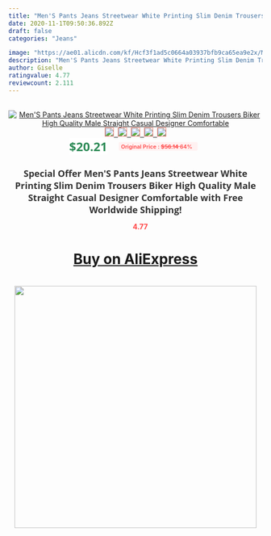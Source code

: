 ```yaml
---
title: "Men'S Pants Jeans Streetwear White Printing Slim Denim Trousers Biker High Quality Male Straight Casual Designer Comfortable"
date: 2020-11-1T09:50:36.892Z
draft: false
categories: "Jeans"

image: "https://ae01.alicdn.com/kf/Hcf3f1ad5c0664a03937bfb9ca65ea9e2x/Men-S-Pants-Jeans-Streetwear-White-Printing-Slim-Denim-Trousers-Biker-High-Quality-Male-Straight-Casual.jpg"
description: "Men'S Pants Jeans Streetwear White Printing Slim Denim Trousers Biker High Quality Male Straight Casual Designer Comfortable"
author: Giselle
ratingvalue: 4.77
reviewcount: 2.111
---
```

<br>
<div style="text-align: center;">
<a href="https://s.click.aliexpress.com/e/_9RQPc1" target="_blank" rel="nofollow noopener noreferrer"><img alt="Men'S Pants Jeans Streetwear White Printing Slim Denim Trousers Biker High Quality Male Straight Casual Designer Comfortable" class="magnifier-image" src="https://ae01.alicdn.com/kf/Hcf3f1ad5c0664a03937bfb9ca65ea9e2x/Men-S-Pants-Jeans-Streetwear-White-Printing-Slim-Denim-Trousers-Biker-High-Quality-Male-Straight-Casual.jpg_640x640.jpg">
<br>
<img style="border:1px solid salmon" src="https://ae01.alicdn.com/kf/Hcf3f1ad5c0664a03937bfb9ca65ea9e2x/Men-S-Pants-Jeans-Streetwear-White-Printing-Slim-Denim-Trousers-Biker-High-Quality-Male-Straight-Casual.jpg_120x120.jpg">&nbsp;&nbsp;<img style="border:1px solid salmon" src="https://ae01.alicdn.com/kf/Hafde8dd177a744de8b8403d717fb64f6T/Men-S-Pants-Jeans-Streetwear-White-Printing-Slim-Denim-Trousers-Biker-High-Quality-Male-Straight-Casual.jpg_120x120.jpg">&nbsp;&nbsp;<img style="border:1px solid salmon" src="https://ae01.alicdn.com/kf/Hb7c5a990efa2479394be30eb8eb3f8abs/Men-S-Pants-Jeans-Streetwear-White-Printing-Slim-Denim-Trousers-Biker-High-Quality-Male-Straight-Casual.jpg_120x120.jpg">&nbsp;&nbsp;<img style="border:1px solid salmon" src="https://ae01.alicdn.com/kf/H6e905d930d994569955ef4ae923b781al/Men-S-Pants-Jeans-Streetwear-White-Printing-Slim-Denim-Trousers-Biker-High-Quality-Male-Straight-Casual.jpg_120x120.jpg">&nbsp;&nbsp;<img style="border:1px solid salmon" src="https://ae01.alicdn.com/kf/H871f604de8d84e588954a0e409c290beQ/Men-S-Pants-Jeans-Streetwear-White-Printing-Slim-Denim-Trousers-Biker-High-Quality-Male-Straight-Casual.jpg_120x120.jpg"></a></div><br0>
<div style="text-align: center;"><span style="background-color: white; border: 0px; box-sizing: border-box; color: seagreen; display: inline-block; font-family: &quot;open sans&quot; , &quot;arial&quot; , &quot;helvetica&quot; , sans-serif , &quot;heiti&quot;; font-size: 24px; font-stretch: inherit; font-weight: 700; line-height: inherit; margin: 0px 10px 0px 0px; padding: 0px; vertical-align: middle;">$20.21 </span>
<span style="background: rgb(255 , 241 , 241); border-radius: 3px; border: 0px; box-sizing: border-box; color: #ff4747; display: inline-block; font-family: inherit; font-size: 12px; font-stretch: inherit; font-style: inherit; font-variant: inherit; font-weight: 600; line-height: inherit; margin: 0px; padding: 2px 5px; transform: scale(0.9); vertical-align: middle;">Original Price : <b style="text-decoration: line-through;">$56.14 </b> 64%&nbsp;&nbsp;</span></div>
<h1 style="color: #333333; display: inline-block; font-family: &quot;open sans&quot; , &quot;arial&quot; , &quot;helvetica&quot; , sans-serif , &quot;heiti&quot;; font-size: 18px; font-stretch: inherit; font-weight: 700; text-align: center;">Special Offer Men'S Pants Jeans Streetwear White Printing Slim Denim Trousers Biker High Quality Male Straight Casual Designer Comfortable with Free Worldwide Shipping!</h1>
<div style="color: #ff4747; text-align: center;">
<img src="https://4.bp.blogspot.com/-M0ZcTcb-5uY/XleCXlxnR4I/AAAAAAAAAEc/OrjgMkXV1oMQFaCRZj5HQwOCBcu3w1FegCPcBGAYYCw/s1600/star.png" style="height: 15px;">&nbsp;<b>4.77</b></div>
<div class="button_cont" align="center"><a class="buynow_a" href="https://s.click.aliexpress.com/e/_9RQPc1" target="_blank" rel="nofollow noopener noreferrer"><H1>Buy on AliExpress</H1></a></div><br>
<div class="separator" style="clear: both; text-align: center;">
<img src="https://lh3.googleusercontent.com/-pTy5HemUv9M/XlePHvY0dAI/AAAAAAAAAE4/0nX5iRUoIWY8eMW9Dpxeirr157OZliDIgCLcBGAsYHQ/s1600/badge.gif" width="480">
</div>
